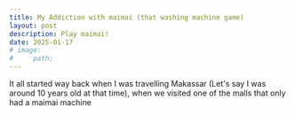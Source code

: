 ```yaml
---
title: My Addiction with maimai (that washing machine game)
layout: post
description: Play maimai!
date: 2025-01-17
# image:
#     path:
---
```


It all started way back when I was travelling Makassar (Let's say I was around 10 years old at that time), when we visited one of the malls that only had a maimai machine 